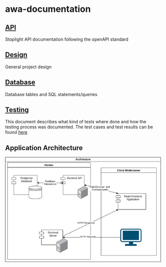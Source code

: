 # awa-documentation

## [API](https://awa-food-app.stoplight.io/docs/awa-food-app-api/YXBpOjI4OTEwMDQ1-awa-food-api)

Stoplight API documentation following the openAPI standard

## [Design](Design.md)

General project design

## [Database](Database.md)

Database tables and SQL statements/queries

## [Testing](Testing.md)

This document describes what kind of tests where done 
and how the testing process was documented. The test
cases and test results can be found [here](https://github.com/AWAProjectT35/awa-documentation/tree/main/Testing)

## Application Architecture

![architecture](./UML/AWA-T35-Architecture.png)
